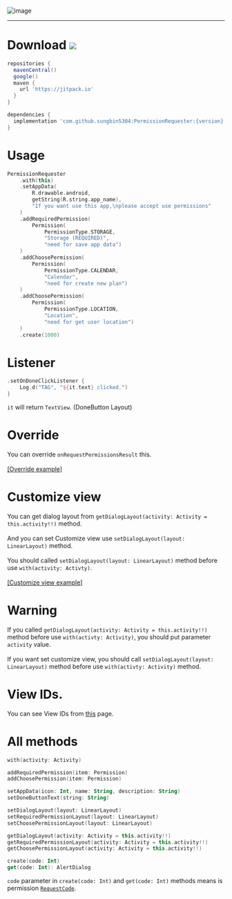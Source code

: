 ![image](https://raw.githubusercontent.com/sungbin5304/PermissionRequester/master/permission%20requester.png)

-----

# Download [![](https://jitpack.io/v/sungbin5304/PermissionRequester.svg)](https://jitpack.io/#sungbin5304/PermissionRequester)
```gradle
repositories {
  mavenCentral()
  google()
  maven { 
    url 'https://jitpack.io' 
  }
}

dependencies {
  implementation 'com.github.sungbin5304:PermissionRequester:{version}'
} 
```

# Usage
```kotlin
PermissionRequester
    .with(this)
    .setAppData(
        R.drawable.android,
        getString(R.string.app_name),
        "If you want use this app,\nplease accept use permissions"
    )
    .addRequiredPermission(
        Permission(
            PermissionType.STORAGE,
            "Storage (REQUIRED)",
            "need for save app data")
    )
    .addChoosePermission(
        Permission(
            PermissionType.CALENDAR,
            "Calendar",
            "need for create new plan")
    )
    .addChoosePermission(
        Permission(
            PermissionType.LOCATION,
            "Location",
            "need for get user location")
    )
    .create(1000)
```

# Listener
```kotlin
.setOnDoneClickListener {
    Log.d("TAG", "${it.text} clicked.")
}
```
`it` will return `TextView`. (DoneButton Layout)

# Override
You can override `onRequestPermissionsResult` this.<br><br>
[[Override example]](https://github.com/sungbin5304/PermissionRequester/blob/master/app/src/main/java/com/sungbin/permissionrequester/MainActivity.kt#L56)

# Customize view
You can get dialog layout from `getDialogLayout(activity: Activity = this.activity!!)` method.<br><br>
And you can set Customize view use `setDialogLayout(layout: LinearLayout)` method.<br><br>
You should called  `setDialogLayout(layout: LinearLayout)` method before use `with(activity: Activty)`.<br><br>
[[Customize view example]](https://github.com/sungbin5304/PermissionRequester/blob/master/app/src/main/java/com/sungbin/permissionrequester/MainActivity.kt#L20)

# Warning
If you called `getDialogLayout(activity: Activity = this.activity!!)` method before use `with(activty: Activity)`, you should put parameter `activity` value.<br><br>
If you want set customize view, you should call `setDialogLayout(layout: LinearLayout)` method before use `with(activty: Activity)` method.

# View IDs.
You can see View IDs from [this](https://github.com/sungbin5304/PermissionRequester/tree/master/library/src/main/res/layout) page.

# All methods
```kotlin
with(activity: Activity)

addRequiredPermission(item: Permission)
addChoosePermission(item: Permission)

setAppData(icon: Int, name: String, description: String)
setDoneButtonText(string: String)

setDialogLayout(layout: LinearLayout)
setRequiredPermissionLayout(layout: LinearLayout)
setChoosePermissionLayout(layout: LinearLayout)

getDialogLayout(activity: Activity = this.activity!!)
getRequiredPermissionLayout(activity: Activity = this.activity!!)
getChoosePermissionLayout(activity: Activity = this.activity!!)

create(code: Int)
get(code: Int): AlertDialog
```
`code` parameter in `create(code: Int)` and `get(code: Int)` methods means is permission [`RequestCode`](https://developer.android.com/training/permissions/requesting#make-the-request).

